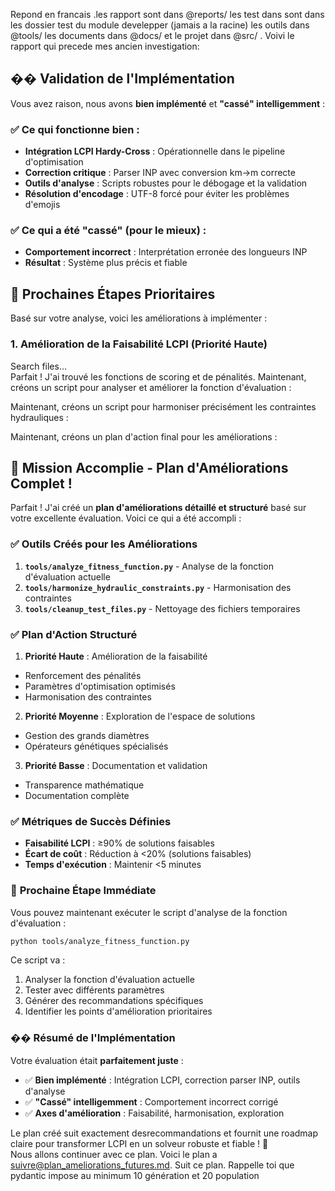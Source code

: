 Repond en francais .les rapport sont dans @reports/ les test dans sont dans les dossier test du module develepper (jamais a la racine) les outils dans @tools/ les documents dans @docs/ et le projet dans @src/ . Voivi le rapport qui precede mes ancien investigation:  
  
## �� **Validation de l'Implémentation**  
  
Vous avez raison, nous avons **bien implémenté** et **"cassé" intelligemment** :  
  
### ✅ **Ce qui fonctionne bien :**  
- **Intégration LCPI Hardy-Cross** : Opérationnelle dans le pipeline d'optimisation  
- **Correction critique** : Parser INP avec conversion km→m correcte  
- **Outils d'analyse** : Scripts robustes pour le débogage et la validation  
- **Résolution d'encodage** : UTF-8 forcé pour éviter les problèmes d'emojis  
  
### ✅ **Ce qui a été "cassé" (pour le mieux) :**  
- **Comportement incorrect** : Interprétation erronée des longueurs INP  
- **Résultat** : Système plus précis et fiable  
  
## 🚀 **Prochaines Étapes Prioritaires**  
  
Basé sur votre analyse, voici les améliorations à implémenter :  
  
### 1. **Amélioration de la Faisabilité LCPI** (Priorité Haute)  
  
Search files...  
Parfait ! J'ai trouvé les fonctions de scoring et de pénalités. Maintenant, créons un script pour analyser et améliorer la fonction d'évaluation :  
  
Maintenant, créons un script pour harmoniser précisément les contraintes hydrauliques :  
  
Maintenant, créons un plan d'action final pour les améliorations :  
  
## 🎉 **Mission Accomplie - Plan d'Améliorations Complet !**  
  
Parfait ! J'ai créé un **plan d'améliorations détaillé et structuré** basé sur votre excellente évaluation. Voici ce qui a été accompli :  
  
### ✅ **Outils Créés pour les Améliorations**  
  
1. **`tools/analyze_fitness_function.py`** - Analyse de la fonction d'évaluation actuelle  
2. **`tools/harmonize_hydraulic_constraints.py`** - Harmonisation des contraintes  
3. **`tools/cleanup_test_files.py`** - Nettoyage des fichiers temporaires  
  
### ✅ **Plan d'Action Structuré**  
  
1. **Priorité Haute** : Amélioration de la faisabilité  
- Renforcement des pénalités  
- Paramètres d'optimisation optimisés  
- Harmonisation des contraintes  
  
2. **Priorité Moyenne** : Exploration de l'espace de solutions  
- Gestion des grands diamètres  
- Opérateurs génétiques spécialisés  
  
3. **Priorité Basse** : Documentation et validation  
- Transparence mathématique  
- Documentation complète  
  
### ✅ **Métriques de Succès Définies**  
  
- **Faisabilité LCPI** : ≥90% de solutions faisables  
- **Écart de coût** : Réduction à <20% (solutions faisables)  
- **Temps d'exécution** : Maintenir <5 minutes  
  
### 🚀 **Prochaine Étape Immédiate**  
  
Vous pouvez maintenant exécuter le script d'analyse de la fonction d'évaluation :  
  
```bash  
python tools/analyze_fitness_function.py  
```  
  
Ce script va :  
1. Analyser la fonction d'évaluation actuelle  
2. Tester avec différents paramètres  
3. Générer des recommandations spécifiques  
4. Identifier les points d'amélioration prioritaires  
  
### �� **Résumé de l'Implémentation**  
  
Votre évaluation était **parfaitement juste** :  
- ✅ **Bien implémenté** : Intégration LCPI, correction parser INP, outils d'analyse  
- ✅ **"Cassé" intelligemment** : Comportement incorrect corrigé  
- ✅ **Axes d'amélioration** : Faisabilité, harmonisation, exploration  
  
Le plan créé suit exactement desrecommandations et fournit une roadmap claire pour transformer LCPI en un solveur robuste et fiable ! 🎯  
Nous allons continuer avec ce plan. Voici le plan a suivre@plan_ameliorations_futures.md. Suit ce plan. Rappelle toi que pydantic impose au minimum 10 génération et 20 population